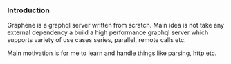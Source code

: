 ### Introduction

Graphene is a graphql server written from scratch. Main idea is not take any external dependency a build a high
performance graphql server which supports variety of use cases series, parallel, remote calls etc.

Main motivation is for me to learn and handle things like parsing, http etc.